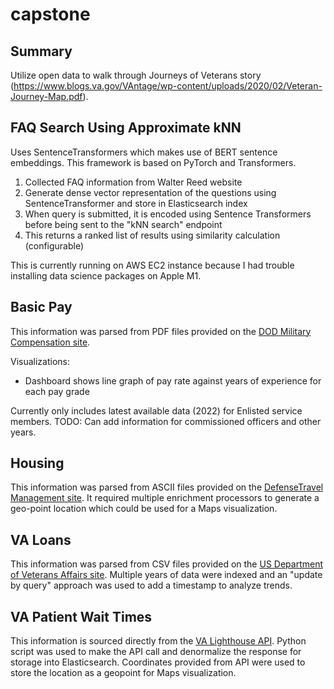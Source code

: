 # capstone

## Summary
Utilize open data to walk through Journeys of Veterans story (https://www.blogs.va.gov/VAntage/wp-content/uploads/2020/02/Veteran-Journey-Map.pdf).

## FAQ Search Using Approximate kNN
Uses SentenceTransformers which makes use of BERT sentence embeddings.  This framework is based on PyTorch and Transformers.

1) Collected FAQ information from Walter Reed website
2) Generate dense vector representation of the questions using SentenceTransformer and store in Elasticsearch index
3) When query is submitted, it is encoded using Sentence Transformers before being sent to the "kNN search" endpoint
4) This returns a ranked list of results using similarity calculation (configurable)

This is currently running on AWS EC2 instance because I had trouble installing data science packages on Apple M1.

## Basic Pay
This information was parsed from PDF files provided on the [DOD Military Compensation site](https://militarypay.defense.gov/Pay/Basic-Pay/Active-Duty-Pay/). 

Visualizations:
- Dashboard shows line graph of pay rate against years of experience for each pay grade

Currently only includes latest available data (2022) for Enlisted service members. 
TODO: Can add information for commissioned officers and other years.

## Housing
This information was parsed from ASCII files provided on the [DefenseTravel Management site](https://www.defensetravel.dod.mil/site/bah.cfm).  It required multiple enrichment processors to generate a geo-point location which could be used for a Maps visualization.

## VA Loans
This information was parsed from CSV files provided on the [US Department of Veterans Affairs site](https://www.benefits.va.gov/HOMELOANS/Lender_Statistics.asp).  Multiple years of data were indexed and an "update by query" approach was used to add a timestamp to analyze trends.

## VA Patient Wait Times
This information is sourced directly from the [VA Lighthouse API](https://developer.va.gov/).  Python script was used to make the API call and denormalize the response for storage into Elasticsearch.  Coordinates provided from API were used to store the location as a geopoint for Maps visualization.

